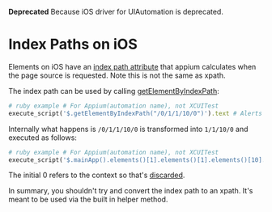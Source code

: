 **Deprecated** Because iOS driver for UIAutomation is deprecated.

# Index Paths on iOS

Elements on iOS have an [index path attribute](https://github.com/appium/appium-uiauto/blob/2cf1e30801263dfc01627ded28a1be5af1083bc5/uiauto/lib/element-patch/tree-patch.js#L9)
that appium calculates when the page source is requested. Note this is not the same as xpath.

> <UIAStaticText name="Alerts" label="Alerts" value="Alerts" dom="" enabled="true" valid="true" visible="true" hint="" path="/0/1/1/10/0" x="17.578125" y="596" width="53.90625" height="25.78125">

The index path can be used by calling [getElementByIndexPath]( https://github.com/appium/appium-uiauto/blob/af1befa8208074686cd38b845ddefabc057106fc/uiauto/lib/mechanic-ext/xpath-ext.js#L239):

```ruby
# ruby example # For Appium(automation name), not XCUITest
execute_script('$.getElementByIndexPath("/0/1/1/10/0")').text # Alerts
```

Internally what happens is `/0/1/1/10/0` is transformed into `1/1/10/0` and executed as follows:

```ruby
# ruby example # For Appium(automation name), not XCUITest
execute_script('$.mainApp().elements()[1].elements()[1].elements()[10].elements()[0]').text # Alerts
```

The initial 0 refers to the context so that's [discarded](https://github.com/appium/appium-uiauto/blob/af1befa8208074686cd38b845ddefabc057106fc/uiauto/lib/mechanic-ext/xpath-ext.js#L218).

In summary, you shouldn't try and convert the index path to an xpath. It's meant to be used via the built in helper method.
